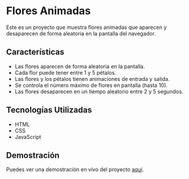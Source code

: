 # Flores Animadas

Este es un proyecto que muestra flores animadas que aparecen y desaparecen de forma aleatoria en la pantalla del navegador.

## Características

- Las flores aparecen de forma aleatoria en la pantalla.
- Cada flor puede tener entre 1 y 5 pétalos.
- Las flores y los pétalos tienen animaciones de entrada y salida.
- Se controla el número máximo de flores en pantalla (hasta 10).
- Las flores desaparecen en un tiempo aleatorio entre 2 y 5 segundos.

## Tecnologías Utilizadas

- HTML
- CSS
- JavaScript

## Demostración

Puedes ver una demostración en vivo del proyecto [aquí](https://vavila19.github.io/Flores/).


